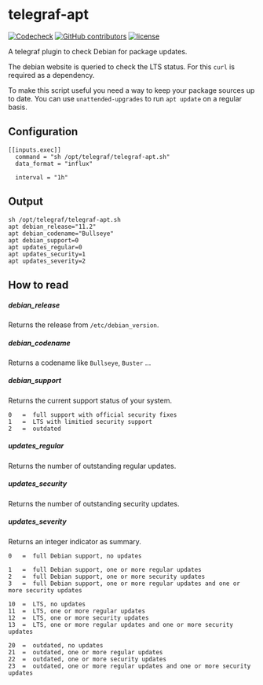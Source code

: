# telegraf-apt

[![Codecheck](https://github.com/x70b1/telegraf-apt/workflows/Codecheck/badge.svg?branch=master)](https://github.com/x70b1/telegraf-apt/actions)
[![GitHub contributors](https://img.shields.io/github/contributors/x70b1/telegraf-apt.svg)](https://github.com/x70b1/telegraf-apt/graphs/contributors)
[![license](https://img.shields.io/github/license/x70b1/telegraf-apt.svg)](https://github.com/x70b1/telegraf-apt/blob/master/LICENSE)


A telegraf plugin to check Debian for package updates.

The debian website is queried to check the LTS status.
For this `curl` is required as a dependency.

To make this script useful you need a way to keep your package sources up to date.
You can use `unattended-upgrades` to run `apt update` on a regular basis.


## Configuration

```
[[inputs.exec]]
  command = "sh /opt/telegraf/telegraf-apt.sh"
  data_format = "influx"

  interval = "1h"
```


## Output

```
sh /opt/telegraf/telegraf-apt.sh
apt debian_release="11.2"
apt debian_codename="Bullseye"
apt debian_support=0
apt updates_regular=0
apt updates_security=1
apt updates_severity=2
```


## How to read

##### debian_release

Returns the release from `/etc/debian_version`.


##### debian_codename

Returns a codename like `Bullseye`, `Buster` ...


##### debian_support

Returns the current support status of your system.

```
0   =  full support with official security fixes
1   =  LTS with limitied security support
2   =  outdated
```


##### updates_regular

Returns the number of outstanding regular updates.


##### updates_security

Returns the number of outstanding security updates.


##### updates_severity

Returns an integer indicator as summary.

```
0   =  full Debian support, no updates

1   =  full Debian support, one or more regular updates
2   =  full Debian support, one or more security updates
3   =  full Debian support, one or more regular updates and one or more security updates

10  =  LTS, no updates
11  =  LTS, one or more regular updates
12  =  LTS, one or more security updates
13  =  LTS, one or more regular updates and one or more security updates

20  =  outdated, no updates
21  =  outdated, one or more regular updates
22  =  outdated, one or more security updates
23  =  outdated, one or more regular updates and one or more security updates
```
